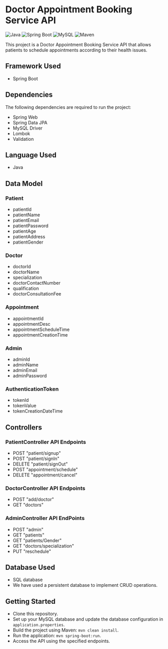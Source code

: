# Doctor Appointment Booking Service API

![Java](https://img.shields.io/badge/Java-8%2B-blue)
![Spring Boot](https://img.shields.io/badge/Spring%20Boot-2.5.0-green)
![MySQL](https://img.shields.io/badge/MySQL-8.0-blue)
![Maven](https://img.shields.io/badge/Maven-3.6.3-red)

This project is a Doctor Appointment Booking Service API that allows patients to schedule appointments according to their health issues.

## Framework Used

- Spring Boot

## Dependencies

The following dependencies are required to run the project:

- Spring Web
- Spring Data JPA
- MySQL Driver
- Lombok
- Validation

## Language Used

- Java

## Data Model

### Patient

- patientId
- patientName
- patientEmail
- patientPassword
- patientAge
- patientAddress
- patientGender

### Doctor

- doctorId
- doctorName
- specialization
- doctorContactNumber
- qualification
- doctorConsultationFee

### Appointment

- appointmentId
- appointmentDesc
- appointmentScheduleTime
- appointmentCreationTime

### Admin

- adminId
- adminName
- adminEmail
- adminPassword

### AuthenticationToken

- tokenId
- tokenValue
- tokenCreationDateTime

## Controllers

### PatientController API Endpoints

- POST "patient/signup"
- POST "patient/signIn"
- DELETE "patient/signOut"
- POST "appointment/schedule"
- DELETE "appointment/cancel"

### DoctorController API Endpoints

- POST "add/doctor"
- GET "doctors"

### AdminController API EndPoints

- POST "admin"
- GET "patients"
- GET "patients/Gender"
- GET "doctors/specialization"
- PUT "reschedule"

## Database Used

- SQL database
- We have used a persistent database to implement CRUD operations.

## Getting Started

- Clone this repository.
- Set up your MySQL database and update the database configuration in `application.properties`.
- Build the project using Maven: `mvn clean install`.
- Run the application: `mvn spring-boot:run`.
- Access the API using the specified endpoints.
